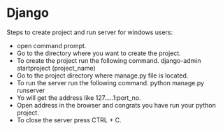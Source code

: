 # Django

Steps to create project and run server for windows users:
- open command prompt.
- Go to the directory where you want to create the project.
- To create the project run the following command.
        django-admin startproject (project_name)
- Go to the project directory where manage.py file is located.
- To run the server run the following command.
        python manage.py runserver
- Yo will get the address like 127.....1:port_no.
- Open address in the browser and congrats you have run your python project.
- To close the server press CTRL + C.
